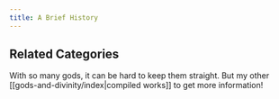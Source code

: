 ```yaml
---
title: A Brief History
---
```

## Related Categories
With so many gods, it can be hard to keep them straight. But my other [[gods-and-divinity/index|compiled works]] to get more information!